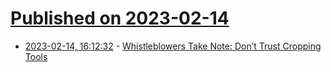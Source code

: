 # [Published on 2023-02-14](index.md)

* [2023-02-14, 16:12:32](https://news.ycombinator.com/item?id=34791474) - [Whistleblowers Take Note: Don’t Trust Cropping Tools](https://theintercept.com/2023/02/14/whistleblower-image-crop-document/)
